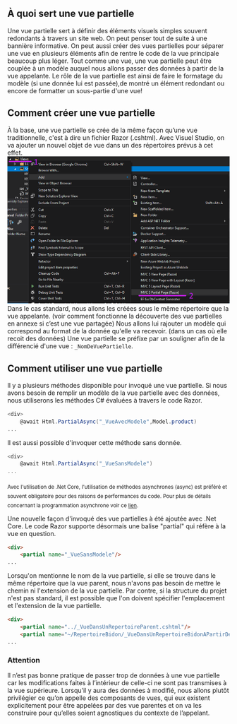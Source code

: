 ## À quoi sert une vue partielle
Une vue partielle sert à définir des éléments visuels simples souvent redondants à travers un site web.
On peut penser tout de suite à une bannière informative.
On peut aussi créer des vues partielles pour séparer une vue en plusieurs éléments afin de rentre le code de la vue principale beaucoup plus léger.
Tout comme une vue, une vue partielle peut être couplée à un modèle auquel nous allons passer des données à partir de la vue appelante.
Le rôle de la vue partielle est ainsi de faire le formatage du modèle (si une donnée lui est passée),de montré un élément redondant ou encore de formatter un sous-partie d'une vue!

## Comment créer une vue partielle
À la base, une vue partielle se crée de la même façon qu’une vue traditionnelle, c'est à dire un fichier Razor (.cshtml).
Avec Visuel Studio, on va ajouter un nouvel objet de vue dans un des répertoires prévus à cet effet.
![Right Click on the folder where you want to add the partial view then add item then select MVC Partial View](https://raw.githubusercontent.com/Deasel011/Deasel011.github.io/master/content/CreatePartial.png)
Dans le cas standard, nous allons les créées sous le même répertoire que la vue appelante.
(voir comment fonctionne la découverte des vue partielles en annexe si c’est une vue partagée)
Nous allons lui rajouter un modèle qui correspond au format de la donnée qu'elle va recevoir.
(dans un cas où elle recoit des données)
Une vue partielle se préfixe par un souligner afin de la différencié d'une vue : ```_NomDeVuePartielle```.

## Comment utiliser une vue partielle
Il y a plusieurs méthodes disponible pour invoqué une vue partielle.
Si nous avons besoin de remplir un modèle de la vue partielle avec des données, nous utiliserons les méthodes C# évaluées à travers le code Razor.
```csharp
<div>
	@await Html.PartialAsync("_VueAvecModele",Model.product)
...
```
Il est aussi possible d'invoquer cette méthode sans donnée.
```csharp
<div>
	@await Html.PartialAsync("_VueSansModele")
...
```
<sub>Avec l'utilisation de .Net Core, l'utilisation de méthodes asynchrones (async) est préféré et souvent obligatoire pour des raisons de performances du code.
Pour plus de détails concernant la programmation asynchrone voir ce [lien](https://docs.microsoft.com/fr-ca/dotnet/csharp/programming-guide/concepts/async/).</sub>

Une nouvelle façon d'invoqué des vue partielles à été ajoutée avec .Net Core.
Le code Razor supporte désormais une balise "partial" qui réfère à la vue en question.
```html
<div>
	<partial name="_VueSansModele"/>
...
```

Lorsqu'on mentionne le nom de la vue partielle, si elle se trouve dans le même répertoire que la vue parent, nous n'avons pas besoin de mettre le chemin ni l'extension de la vue partielle.
Par contre, si la structure du projet n'est pas standard, il est possible que l'on doivent spécifier l'emplacement et l'extension de la vue partielle.
```html
<div>
	<partial name="../_VueDansUnRepertoireParent.cshtml"/>
	<partial name="~/RepertoireBidon/_VueDansUnRepertoireBidonAPartirDeLaRacideDuProjet.cshtml"/>
...
```

### Attention
Il n’est pas bonne pratique de passer trop de données à une vue partielle car les modifications faites à l’intérieur de celle-ci ne sont pas transmises à la vue supérieure. Lorsqu’il y aura des données à modifié, nous allons plutôt privilégier ce qu’on appelle des composants de vues, qui eux existent explicitement pour être appelées par des vue parentes et on va les construire pour qu’elles soient agnostiques du contexte de l’appelant.